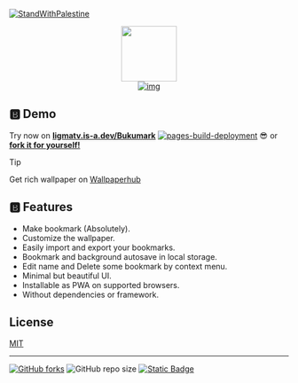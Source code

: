 [![StandWithPalestine](https://raw.githubusercontent.com/Safouene1/support-palestine-banner/master/StandWithPalestine.svg)](https://techforpalestine.org/learn-more)

<div align="center">

[<img src="https://cdn.jsdelivr.net/gh/LIGMATV/Bukumark@gh-pages/logo.svg" width="100">](https://ligmatv.is-a.dev/Bukumark/)  
[![img](https://cdn.jsdelivr.net/gh/LIGMATV/Bukumark@gh-pages/wordmark.svg)](https://ligmatv.is-a.dev/Bukumark/)

</div>

## 🅱️ Demo

Try now on **[ligmatv.is-a.dev/Bukumark](https://ligmatv.is-a.dev/Bukumark/)** [![pages-build-deployment](https://github.com/LIGMATV/Bukumark/actions/workflows/pages/pages-build-deployment/badge.svg?branch=gh-pages)](https://github.com/LIGMATV/Bukumark/actions/workflows/pages/pages-build-deployment) 😎 or **[fork it for yourself!](https://github.com/LIGMATV/Bukumark/fork)**

> [!TIP]
> Get rich wallpaper on [Wallpaperhub](https://www.wallpaperhub.app/)

## 🅱️ Features

- Make bookmark (Absolutely).
- Customize the wallpaper.
- Easily import and export your bookmarks.
- Bookmark and background autosave in local storage.
- Edit name and Delete some bookmark by context menu.
- Minimal but beautiful UI.
- Installable as PWA on supported browsers.
- Without dependencies or framework.

## License

[MIT](/LICENSE)

---

[![GitHub forks](https://img.shields.io/github/forks/LIGMATV/Bukumark)](https://github.com/LIGMATV/Bukumark/fork)
![GitHub repo size](https://img.shields.io/github/repo-size/LIGMATV/Bukumark?color=8C6984)
[![Static Badge](https://img.shields.io/badge/CHANGELOG-8C6984)](https://github.com/LIGMATV/Bukumark/blob/gh-pages/CHANGELOG.md)
